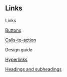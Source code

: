 ---
---
## Links

Links

[Buttons](/_entries/2016-05-04-buttons.md "Buttons")

[Calls-to-action](/_entries/2016-05-04-calls-to-action.md "Calls-to-action")

Design guide

[Hyperlinks](/_entries/2016-05-04-hyperlinks.md "Hyperlinks")

[Headings and subheadings](/_entries/2016-05-04-headings-and-subheadings.md "Headings and subheadings")
